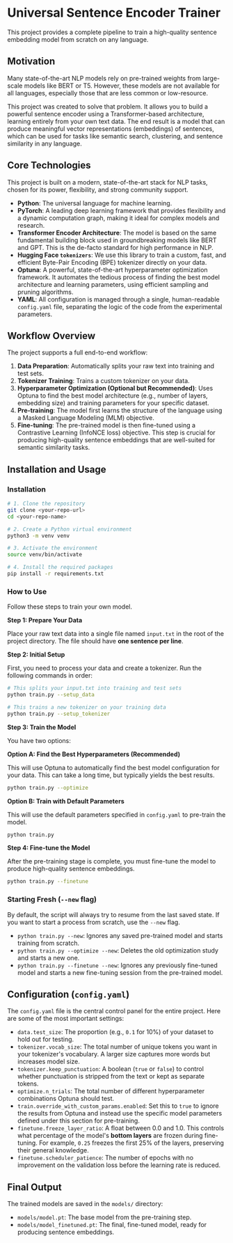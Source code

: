 # Universal Sentence Encoder Trainer

This project provides a complete pipeline to train a high-quality sentence embedding model from scratch on any language. 

## Motivation

Many state-of-the-art NLP models rely on pre-trained weights from large-scale models like BERT or T5. However, these models are not available for all languages, especially those that are less common or low-resource. 

This project was created to solve that problem. It allows you to build a powerful sentence encoder using a Transformer-based architecture, learning entirely from your own text data. The end result is a model that can produce meaningful vector representations (embeddings) of sentences, which can be used for tasks like semantic search, clustering, and sentence similarity in any language.

## Core Technologies

This project is built on a modern, state-of-the-art stack for NLP tasks, chosen for its power, flexibility, and strong community support.

- **Python**: The universal language for machine learning.
- **PyTorch**: A leading deep learning framework that provides flexibility and a dynamic computation graph, making it ideal for complex models and research.
- **Transformer Encoder Architecture**: The model is based on the same fundamental building block used in groundbreaking models like BERT and GPT. This is the de-facto standard for high performance in NLP.
- **Hugging Face `tokenizers`**: We use this library to train a custom, fast, and efficient Byte-Pair Encoding (BPE) tokenizer directly on your data.
- **Optuna**: A powerful, state-of-the-art hyperparameter optimization framework. It automates the tedious process of finding the best model architecture and learning parameters, using efficient sampling and pruning algorithms.
- **YAML**: All configuration is managed through a single, human-readable `config.yaml` file, separating the logic of the code from the experimental parameters.

## Workflow Overview

The project supports a full end-to-end workflow:

1.  **Data Preparation**: Automatically splits your raw text into training and test sets.
2.  **Tokenizer Training**: Trains a custom tokenizer on your data.
3.  **Hyperparameter Optimization (Optional but Recommended)**: Uses Optuna to find the best model architecture (e.g., number of layers, embedding size) and training parameters for your specific dataset.
4.  **Pre-training**: The model first learns the structure of the language using a Masked Language Modeling (MLM) objective.
5.  **Fine-tuning**: The pre-trained model is then fine-tuned using a Contrastive Learning (InfoNCE loss) objective. This step is crucial for producing high-quality sentence embeddings that are well-suited for semantic similarity tasks.

## Installation and Usage

### Installation

```bash
# 1. Clone the repository
git clone <your-repo-url>
cd <your-repo-name>

# 2. Create a Python virtual environment
python3 -m venv venv

# 3. Activate the environment
source venv/bin/activate

# 4. Install the required packages
pip install -r requirements.txt
```

### How to Use

Follow these steps to train your own model.

**Step 1: Prepare Your Data**

Place your raw text data into a single file named `input.txt` in the root of the project directory. The file should have **one sentence per line**.

**Step 2: Initial Setup**

First, you need to process your data and create a tokenizer. Run the following commands in order:

```bash
# This splits your input.txt into training and test sets
python train.py --setup_data

# This trains a new tokenizer on your training data
python train.py --setup_tokenizer
```

**Step 3: Train the Model**

You have two options:

**Option A: Find the Best Hyperparameters (Recommended)**

This will use Optuna to automatically find the best model configuration for your data. This can take a long time, but typically yields the best results.

```bash
python train.py --optimize
```

**Option B: Train with Default Parameters**

This will use the default parameters specified in `config.yaml` to pre-train the model.

```bash
python train.py
```

**Step 4: Fine-tune the Model**

After the pre-training stage is complete, you must fine-tune the model to produce high-quality sentence embeddings.

```bash
python train.py --finetune
```

### Starting Fresh (`--new` flag)

By default, the script will always try to resume from the last saved state. If you want to start a process from scratch, use the `--new` flag.

-   `python train.py --new`: Ignores any saved pre-trained model and starts training from scratch.
-   `python train.py --optimize --new`: Deletes the old optimization study and starts a new one.
-   `python train.py --finetune --new`: Ignores any previously fine-tuned model and starts a new fine-tuning session from the pre-trained model.

## Configuration (`config.yaml`)

The `config.yaml` file is the central control panel for the entire project. Here are some of the most important settings:

-   `data.test_size`: The proportion (e.g., `0.1` for 10%) of your dataset to hold out for testing.
-   `tokenizer.vocab_size`: The total number of unique tokens you want in your tokenizer's vocabulary. A larger size captures more words but increases model size.
-   `tokenizer.keep_punctuation`: A boolean (`true` or `false`) to control whether punctuation is stripped from the text or kept as separate tokens.
-   `optimize.n_trials`: The total number of different hyperparameter combinations Optuna should test.
-   `train.override_with_custom_params.enabled`: Set this to `true` to ignore the results from Optuna and instead use the specific model parameters defined under this section for pre-training.
-   `finetune.freeze_layer_ratio`: A float between 0.0 and 1.0. This controls what percentage of the model's **bottom layers** are frozen during fine-tuning. For example, `0.25` freezes the first 25% of the layers, preserving their general knowledge.
-   `finetune.scheduler_patience`: The number of epochs with no improvement on the validation loss before the learning rate is reduced.

## Final Output

The trained models are saved in the `models/` directory:
-   `models/model.pt`: The base model from the pre-training step.
-   `models/model_finetuned.pt`: The final, fine-tuned model, ready for producing sentence embeddings.
